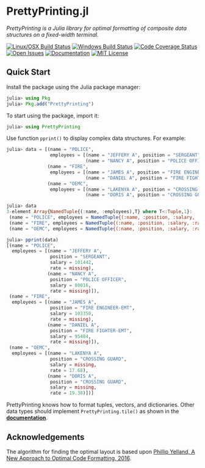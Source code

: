 # PrettyPrinting.jl

*PrettyPrinting is a Julia library for optimal formatting of composite data
structures on a fixed-width terminal.*

[![Linux/OSX Build Status][travis-img]][travis-url]
[![Windows Build Status][appveyor-img]][appveyor-url]
[![Code Coverage Status][codecov-img]][codecov-url]
[![Open Issues][issues-img]][issues-url]
[![Documentation][doc-dev-img]][doc-dev-url]
[![MIT License][license-img]][license-url]


## Quick Start

Install the package using the Julia package manager:

```julia
julia> using Pkg
julia> Pkg.add("PrettyPrinting")
```

To start using the package, import it:

```julia
julia> using PrettyPrinting
```

Use function `pprint()` to display complex data structures.  For example:

```julia
julia> data = [(name = "POLICE",
                employees = [(name = "JEFFERY A", position = "SERGEANT", salary = 101442, rate = missing),
                             (name = "NANCY A", position = "POLICE OFFICER", salary = 80016, rate = missing)]),
               (name = "FIRE",
                employees = [(name = "JAMES A", position = "FIRE ENGINEER-EMT", salary = 103350, rate = missing),
                             (name = "DANIEL A", position = "FIRE FIGHTER-EMT", salary = 95484, rate = missing)]),
               (name = "OEMC",
                employees = [(name = "LAKENYA A", position = "CROSSING GUARD", salary = missing, rate = 17.68),
                             (name = "DORIS A", position = "CROSSING GUARD", salary = missing, rate = 19.38)])];

julia> data
3-element Array{NamedTuple{(:name, :employees),T} where T<:Tuple,1}:
 (name = "POLICE", employees = NamedTuple{(:name, :position, :salary, :rate),Tuple{String,String,Int64,Missing}}[(name = "JEFFERY A", position = "SERGEANT", salary = 101442, rate = missing), (name = "NANCY A", position = "POLICE OFFICER", salary = 80016, rate = missing)])
 (name = "FIRE", employees = NamedTuple{(:name, :position, :salary, :rate),Tuple{String,String,Int64,Missing}}[(name = "JAMES A", position = "FIRE ENGINEER-EMT", salary = 103350, rate = missing), (name = "DANIEL A", position = "FIRE FIGHTER-EMT", salary = 95484, rate = missing)])
 (name = "OEMC", employees = NamedTuple{(:name, :position, :salary, :rate),Tuple{String,String,Missing,Float64}}[(name = "LAKENYA A", position = "CROSSING GUARD", salary = missing, rate = 17.68), (name = "DORIS A", position = "CROSSING GUARD", salary = missing, rate = 19.38)])

julia> pprint(data)
[(name = "POLICE",
  employees = [(name = "JEFFERY A",
                position = "SERGEANT",
                salary = 101442,
                rate = missing),
               (name = "NANCY A",
                position = "POLICE OFFICER",
                salary = 80016,
                rate = missing)]),
 (name = "FIRE",
  employees = [(name = "JAMES A",
                position = "FIRE ENGINEER-EMT",
                salary = 103350,
                rate = missing),
               (name = "DANIEL A",
                position = "FIRE FIGHTER-EMT",
                salary = 95484,
                rate = missing)]),
 (name = "OEMC",
  employees = [(name = "LAKENYA A",
                position = "CROSSING GUARD",
                salary = missing,
                rate = 17.68),
               (name = "DORIS A",
                position = "CROSSING GUARD",
                salary = missing,
                rate = 19.38)])]
```

PrettyPrinting knows how to format tuples, vectors, and dictionaries.  Other
data types should implement `PrettyPrinting.tile()` as shown in the
[**documentation**][doc-dev-url].


## Acknowledgements

The algorithm for finding the optimal layout is based upon
[Phillip Yelland, A New Approach to Optimal Code Formatting, 2016][rfmt-paper].


[travis-img]: https://travis-ci.org/rbt-lang/PrettyPrinting.jl.svg?branch=master
[travis-url]: https://travis-ci.org/rbt-lang/PrettyPrinting.jl
[appveyor-img]: https://ci.appveyor.com/api/projects/status/github/rbt-lang/PrettyPrinting.jl?branch=master&svg=true
[appveyor-url]: https://ci.appveyor.com/project/rbt-lang/prettyprinting-jl/branch/master
[codecov-img]: https://codecov.io/gh/rbt-lang/PrettyPrinting.jl/branch/master/graph/badge.svg
[codecov-url]: https://codecov.io/gh/rbt-lang/PrettyPrinting.jl
[issues-img]: https://img.shields.io/github/issues/rbt-lang/PrettyPrinting.jl.svg
[issues-url]: https://github.com/rbt-lang/PrettyPrinting.jl/issues
[doc-dev-img]: https://img.shields.io/badge/doc-dev-blue.svg
[doc-dev-url]: https://rbt-lang.github.io/PrettyPrinting.jl/dev/
[license-img]: https://img.shields.io/badge/license-MIT-blue.svg
[license-url]: https://raw.githubusercontent.com/rbt-lang/PrettyPrinting.jl/master/LICENSE.md
[rfmt-paper]: https://ai.google/research/pubs/pub44667
